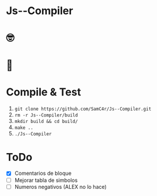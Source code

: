 # Js--Compiler


# 🤓

# 🗿

# Compile & Test
1. `git clone https://github.com/SamC4r/Js--Compiler.git`
2. `rm -r Js--Compiler/build`
3. `mkdir build && cd build/`
4. `make ..`
5. `./Js--Compiler`


# ToDo
- [x] Comentarios de bloque
- [ ] Mejorar tabla de simbolos
- [ ] Numeros negativos (ALEX no lo hace)
